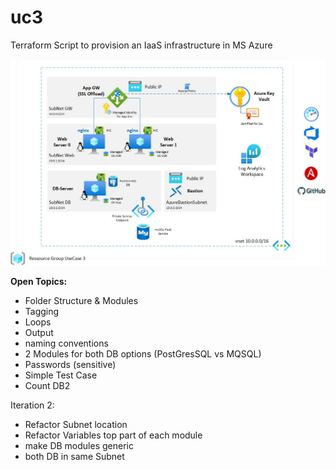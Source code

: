 # uc3
 Terraform Script to provision an IaaS infrastructure in MS Azure

 ![Archhitecture Overview](Documentation/images/UC3-Architecture.jpg?raw=true "Architecture Overview")


**Open Topics:** 

- Folder Structure & Modules
- Tagging
- Loops
- Output
- naming conventions
- 2 Modules for both DB options (PostGresSQL vs MQSQL)
- Passwords (sensitive)
- Simple Test Case
- Count DB2

Iteration 2: 
- Refactor Subnet location
- Refactor Variables top part of each module
- make DB modules generic
- both DB in same Subnet